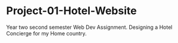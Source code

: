 # Project-01-Hotel-Website
Year two second semester Web Dev Assignment. Designing a Hotel Concierge for my Home country. 
